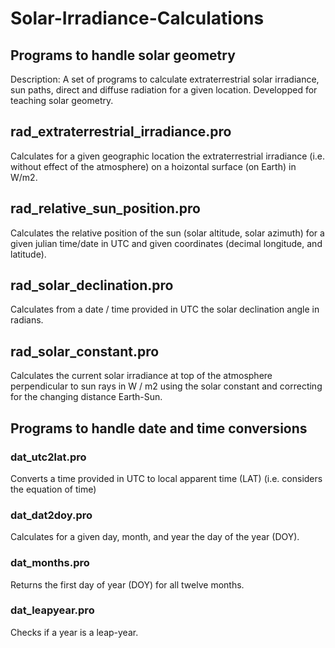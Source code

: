# Solar-Irradiance-Calculations

## Programs to handle solar geometry

Description: A set of programs to calculate extraterrestrial solar irradiance, sun paths, direct and diffuse radiation for a given location. Developped for teaching solar geometry.

## rad_extraterrestrial_irradiance.pro

Calculates for a given geographic location the extraterrestrial irradiance (i.e. without effect of the atmosphere) on a hoizontal surface (on Earth) in W/m2.

## rad_relative_sun_position.pro

Calculates the relative position of the sun (solar altitude, solar azimuth) for a given julian time/date in UTC and given coordinates (decimal longitude, and latitude).

## rad_solar_declination.pro

Calculates from a date / time provided in UTC the solar declination angle in radians.

## rad_solar_constant.pro

Calculates the current solar irradiance at top of the atmosphere perpendicular to sun rays in W / m2 using the solar constant and correcting for the changing distance Earth-Sun.

## Programs to handle date and time conversions

### dat_utc2lat.pro

Converts a time provided in UTC to local apparent time (LAT) (i.e. considers the equation of time)

### dat_dat2doy.pro

Calculates for a given day, month, and year the day of the year (DOY).

### dat_months.pro

Returns the first day of year (DOY) for all twelve months. 

### dat_leapyear.pro

Checks if a year is a leap-year.
